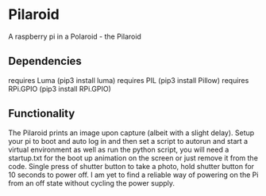 # Pilaroid
A raspberry pi in a Polaroid - the Pilaroid

## Dependencies
requires Luma (pip3 install luma)
requires PIL (pip3 install Pillow)
requires RPi.GPIO (pip3 install RPi.GPIO)

## Functionality
The Pilaroid prints an image upon capture (albeit with a slight delay).
Setup your pi to boot and auto log in and then set a script to autorun and start a virtual environment as well as run the python script, you will need a startup.txt for the boot up animation on the screen or just remove it from the code.
Single press of shutter button to take a photo, hold shutter button for 10 seconds to power off.
I am yet to find a reliable way of powering on the Pi from an off state without cycling the power supply.
